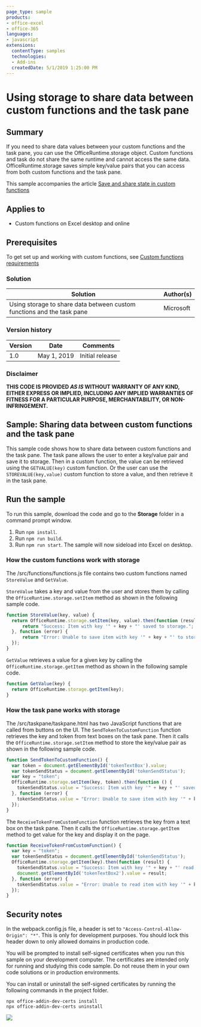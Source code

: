 ```yaml
---
page_type: sample
products:
- office-excel
- office-365
languages:
- javascript
extensions:
  contentType: samples
  technologies:
  - Add-ins
  createdDate: 5/1/2019 1:25:00 PM
---
```


# Using storage to share data between custom functions and the task pane

## Summary

If you need to share data values between your custom functions and the task pane, you can use the OfficeRuntime.storage object. Custom functions and task do not share the same runtime and cannot access the same data. OfficeRuntime.storage saves simple key/value pairs that you can access from both custom functions and the task pane.

This sample accompanies the article [Save and share state in custom functions](https://docs.microsoft.com/office/dev/add-ins/excel/custom-functions-save-state)

## Applies to

- Custom functions on Excel desktop and online

## Prerequisites

To get set up and working with custom functions, see [Custom functions requirements](https://docs.microsoft.com/office/dev/add-ins/excel/custom-functions-requirements)

### Solution ###

Solution | Author(s)
---------|----------
Using storage to share data between custom functions and the task pane | Microsoft

### Version history ###

Version  | Date | Comments
---------| -----| --------
1.0  | May 1, 2019 | Initial release

### Disclaimer ###

**THIS CODE IS PROVIDED *AS IS* WITHOUT WARRANTY OF ANY KIND, EITHER EXPRESS OR IMPLIED, INCLUDING ANY IMPLIED WARRANTIES OF FITNESS FOR A PARTICULAR PURPOSE, MERCHANTABILITY, OR NON-INFRINGEMENT.**

## Sample: Sharing data between custom functions and the task pane

This sample code shows how to share data between custom functions and the task pane. The task pane allows the user to enter a key/value pair and save it to storage. Then in a custom function, the value can be retrieved using the `GETVALUE(key)` custom function. Or the user can use the `STOREVALUE(key,value)` custom function to store a value, and then retrieve it in the task pane.

## Run the sample

To run this sample, download the code and go to the **Storage** folder in a command prompt window.

1. Run `npm install`.
2. Run `npm run build`.
3. Run `npm run start`. The sample will now sideload into Excel on desktop.

### How the custom functions work with storage

The /src/functions/functions.js file contains two custom functions named `StoreValue` and `GetValue`.

`StoreValue` takes a key and value from the user and stores them by calling the `OfficeRuntime.storage.setItem` method as shown in the following sample code.

```js
function StoreValue(key, value) {
  return OfficeRuntime.storage.setItem(key, value).then(function (result) {
      return "Success: Item with key '" + key + "' saved to storage.";
  }, function (error) {
      return "Error: Unable to save item with key '" + key + "' to storage. " + error;
  });
}
```

`GetValue` retrieves a value for a given key by calling the `OfficeRuntime.storage.getItem` method as shown in the following sample code.

```js
function GetValue(key) {
  return OfficeRuntime.storage.getItem(key);
}
```

### How the task pane works with storage

The /src/taskpane/taskpane.html has two JavaScript functions that are called from buttons on the UI. The `SendTokenToCustomFunction` function retrieves the key and token from text boxes on the task pane. Then it calls the `OfficeRuntime.storage.setItem` method to store the key/value pair as shown in the following sample code.

```js
function SendTokenToCustomFunction() {
  var token = document.getElementById('tokenTextBox').value;
  var tokenSendStatus = document.getElementById('tokenSendStatus');
  var key = "token";
  OfficeRuntime.storage.setItem(key, token).then(function () {
    tokenSendStatus.value = "Success: Item with key '" + key + "' saved to Storage.";
  }, function (error) {
    tokenSendStatus.value = "Error: Unable to save item with key '" + key + "' to Storage. " + error;
  });
}
```

The `ReceiveTokenFromCustomFunction` function retrieves the key from a text box on the task pane. Then it calls the `OfficeRuntime.storage.getItem` method to get value for the key and display it on the page.

```js
function ReceiveTokenFromCustomFunction() {
  var key = "token";
  var tokenSendStatus = document.getElementById('tokenSendStatus');
  OfficeRuntime.storage.getItem(key).then(function (result) {
    tokenSendStatus.value = "Success: Item with key '" + key + "' read from Storage.";
    document.getElementById('tokenTextBox2').value = result;
  }, function (error) {
    tokenSendStatus.value = "Error: Unable to read item with key '" + key + "' from Storage. " + error;
  });
}
```

## Security notes

In the webpack.config.js file, a header is set to  `"Access-Control-Allow-Origin": "*"`. This is only for development purposes. You should lock this header down to only allowed domains in production code.

You will be prompted to install self-signed certificates when you run this sample on your development computer. The certificates are intended only for running and studying this code sample. Do not reuse them in your own code solutions or in production environments.

You can install or uninstall the self-signed certificates by running the following commands in the project folder.

```cli
npx office-addin-dev-certs install
npx office-addin-dev-certs uninstall
```
<img src="https://telemetry.sharepointpnp.com/pnp-officeaddins/excel-custom-functions/storage" />
